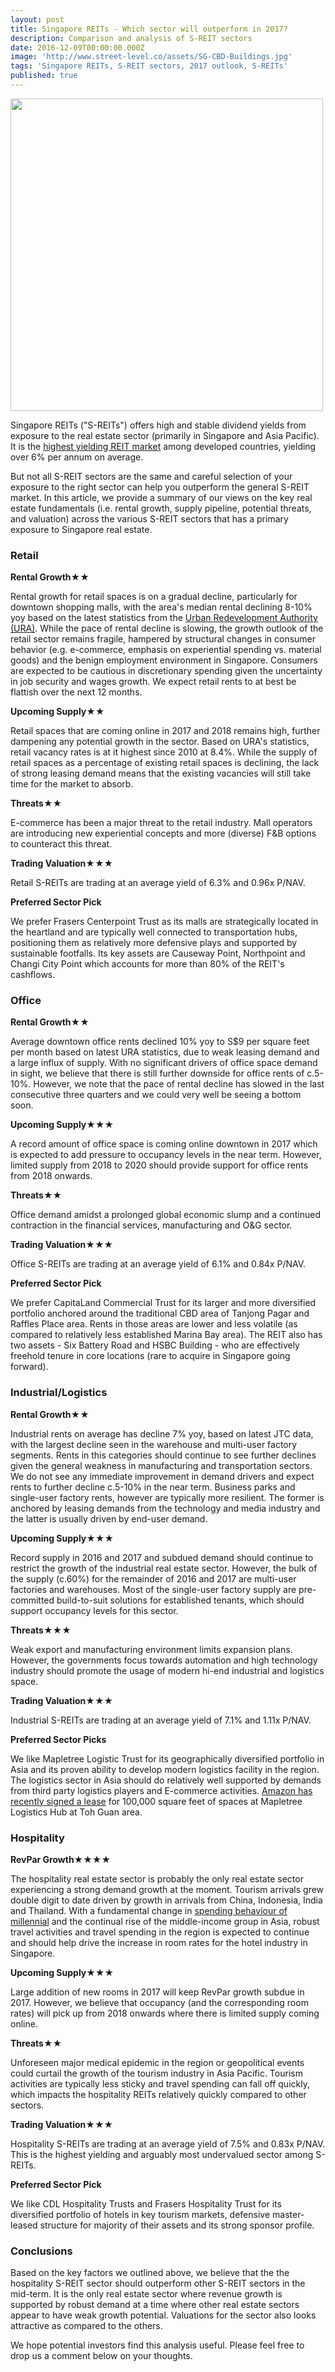 ```yaml
---
layout: post
title: Singapore REITs - Which sector will outperform in 2017?
description: Comparison and analysis of S-REIT sectors
date: 2016-12-09T00:00:00.000Z
image: 'http://www.street-level.co/assets/SG-CBD-Buildings.jpg'
tags: 'Singapore REITs, S-REIT sectors, 2017 outlook, S-REITs'
published: true
---
```

<img src="http://www.street-level.co/assets/SG-CBD-Buildings.jpg" width="500px"><br>

Singapore REITs ("S-REITs") offers high and stable dividend yields from exposure to the real estate sector (primarily in Singapore and Asia Pacific). It is the [highest yielding REIT market](http://www.straitstimes.com/business/companies-markets/singapore-reits-offer-highest-dividend-yields-among-developed-markets) among developed countries, yielding over 6% per annum on average. 

But not all S-REIT sectors are the same and careful selection of your exposure to the right sector can help you outperform the general S-REIT market. In this article, we provide a summary of our views on the key real estate fundamentals (i.e. rental growth, supply pipeline, potential threats, and valuation) across the various S-REIT sectors that has a primary exposure to Singapore real estate. <!--more-->

### Retail

**Rental Growth★★**

Rental growth for retail spaces is on a gradual decline, particularly for downtown shopping malls, with the area's median rental declining 8-10% yoy based on the latest statistics from the [Urban Redevelopment Authority (URA)](http://www.ura.gov.sg). While the pace of rental decline is slowing, the growth outlook of the retail sector remains fragile, hampered by structural changes in consumer behavior (e.g. e-commerce, emphasis on experiential spending vs. material goods) and the benign employment environment in Singapore. Consumers are expected to be cautious in discretionary spending given the uncertainty in job security and wages growth. We expect retail rents to at best be flattish over the next 12 months.

**Upcoming Supply★★**

Retail spaces that are coming online in 2017 and 2018 remains high, further dampening any potential growth in the sector. Based on URA's statistics, retail vacancy rates is at it highest since 2010 at 8.4%. While the supply of retail spaces as a percentage of existing retail spaces is declining, the lack of strong leasing demand means that the existing vacancies will still take time for the market to absorb. 

**Threats★★**

E-commerce has been a major threat to the retail industry. Mall operators are introducing new experiential concepts and more (diverse) F&B options to counteract this threat.

**Trading Valuation★★★**

Retail S-REITs are trading at an average yield of 6.3% and 0.96x P/NAV.

**Preferred Sector Pick**

We prefer Frasers Centerpoint Trust as its malls are strategically located in the heartland and are typically well connected to transportation hubs, positioning them as relatively more defensive plays and supported by sustainable footfalls. Its key assets are Causeway Point, Northpoint and Changi City Point which accounts for more than 80% of the REIT's cashflows.


### Office

**Rental Growth★★**

Average downtown office rents declined 10% yoy to S$9 per square feet per month based on latest URA statistics, due to weak leasing demand and a large influx of supply. With no significant drivers of office space demand in sight, we believe that there is still further downside for office rents of c.5-10%. However, we note that the pace of rental decline has slowed in the last consecutive three quarters and we could very well be seeing a bottom soon.

**Upcoming Supply★★★**

A record amount of office space is coming online downtown in 2017 which is expected to add pressure to occupancy levels in the near term. However, limited supply from 2018 to 2020 should provide support for office rents from 2018 onwards.

**Threats★★**

Office demand amidst a prolonged global economic slump and a continued contraction in the financial services, manufacturing and O&G sector. 

**Trading Valuation★★★**

Office S-REITs are trading at an average yield of 6.1% and 0.84x P/NAV.

**Preferred Sector Pick**

We prefer CapitaLand Commercial Trust for its larger and more diversified portfolio anchored around the traditional CBD area of Tanjong Pagar and Raffles Place area. Rents in those areas are lower and less volatile (as compared to relatively less established Marina Bay area). The REIT also has two assets - Six Battery Road and HSBC Building - who are effectively freehold tenure in core locations (rare to acquire in Singapore going forward). 


### Industrial/Logistics

**Rental Growth★★**

Industrial rents on average has decline 7% yoy, based on latest JTC data, with the largest decline seen in the warehouse and multi-user factory segments. Rents in this categories should continue to see further declines given the general weakness in manufacturing and transportation sectors. We do not see any immediate improvement in demand drivers and expect rents to further decline c.5-10% in the near term. Business parks and single-user factory rents, however are typically more resilient. The former is anchored by leasing demands from the technology and media industry and the latter is usually driven by end-user demand. 

**Upcoming Supply★★★**

Record supply in 2016 and 2017 and subdued demand should continue to restrict the growth of the industrial real estate sector. However, the bulk of the supply (c.60%) for the remainder of 2016 and 2017 are multi-user factories and warehouses. Most of the single-user factory supply are pre-committed build-to-suit solutions for established tenants, which should support occupancy levels for this sector.

**Threats★★★**

Weak export and manufacturing environment limits expansion plans. However, the governments focus towards automation and high technology industry should promote the usage of modern hi-end industrial and logistics space.

**Trading Valuation★★★**

Industrial S-REITs are trading at an average yield of 7.1% and 1.11x P/NAV.

**Preferred Sector Picks**

We like Mapletree Logistic Trust for its geographically diversified portfolio in Asia and its proven ability to develop modern logistics facility in the region. The logistics sector in Asia should do relatively well supported by demands from third party logistics players and E-commerce activities. [Amazon has recently signed a lease](http://www.businesstimes.com.sg/real-estate/amazon-takes-up-100000-sq-ft-at-mapletree-facility-sources) for 100,000 square feet of spaces at Mapletree Logistics Hub at Toh Guan area.


### Hospitality

**RevPar Growth★★★★**

The hospitality real estate sector is probably the only real estate sector experiencing a strong demand growth at the moment. Tourism arrivals grew double digit to date driven by growth in arrivals from China, Indonesia, India and Thailand. With a fundamental change in [spending behaviour of millennial](http://thegbrief.com/articles/millennial-expectations-are-reshaping-travel-industry-602) and the continual rise of the middle-income group in Asia, robust travel activities and travel spending in the region is expected to continue and should help drive the increase in room rates for the hotel industry in Singapore.

**Upcoming Supply★★★**

Large addition of new rooms in 2017 will keep RevPar growth subdue in 2017. However, we believe that occupancy (and the corresponding room rates) will pick up from 2018 onwards where there is limited supply coming online.

**Threats★★**

Unforeseen major medical epidemic in the region or geopolitical events could curtail the growth of the tourism industry in Asia Pacific. Tourism activities are typically less sticky and travel spending can fall off quickly, which impacts the hospitality REITs relatively quickly compared to other sectors.

**Trading Valuation★★★**

Hospitality S-REITs are trading at an average yield of 7.5% and 0.83x P/NAV. This is the highest yielding and arguably most undervalued sector among S-REITs.

**Preferred Sector Pick**

We like CDL Hospitality Trusts and Frasers Hospitality Trust for its diversified portfolio of hotels in key tourism markets, defensive master-leased structure for majority of their assets and its strong sponsor profile.

### Conclusions

Based on the key factors we outlined above, we believe that the the hospitality S-REIT sector should outperform other S-REIT sectors in the mid-term. It is the only real estate sector where revenue growth is supported by robust demand at a time where other real estate sectors appear to have weak growth potential. Valuations for the sector also looks attractive as compared to the others.

We hope potential investors find this analysis useful. Please feel free to drop us a comment below on your thoughts.
